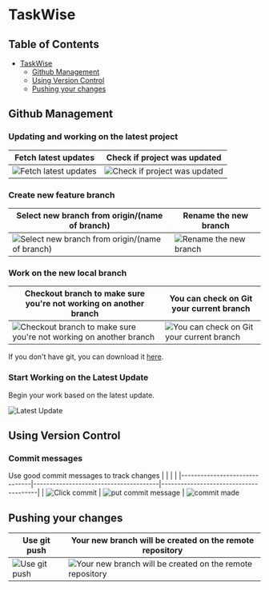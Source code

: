 # TaskWise

## Table of Contents

- [TaskWise](#taskwise)
  - [Github Management](#github-management)
  - [Using Version Control](#using-version-control)
  - [Pushing your changes](#pushing-your-changes)

## Github Management


### Updating and working on the latest project

| Fetch latest updates | Check if project was updated |
|-----------------------|-------------------------------|
| ![Fetch latest updates](https://github.com/ahrizsky/TaskWisev2.0/assets/114125147/9df44b44-fd73-4b35-8eb1-56e0021b51b7) | ![Check if project was updated](https://github.com/ahrizsky/TaskWisev2.0/assets/114125147/8613140e-ab7d-4064-84f9-0281e8e58ae9) |


### Create new feature branch

| Select new branch from origin/(name of branch) | Rename the new branch |
|------------------------------------------------|------------------------|
| ![Select new branch from origin/(name of branch)](https://github.com/ahrizsky/TaskWisev2.0/assets/114125147/4269b150-11b1-402e-8439-91bdd08c0b8b) | ![Rename the new branch](https://github.com/ahrizsky/TaskWisev2.0/assets/114125147/27ca0128-e524-4b5d-abff-2319410afa7c) |


### Work on the new local branch

| Checkout branch to make sure you're not working on another branch | You can check on Git your current branch |
|-------------------------------------------------------------------|------------------------------------------|
| ![Checkout branch to make sure you're not working on another branch](https://github.com/ahrizsky/TaskWisev2.0/assets/114125147/a31092c5-15cf-47f3-9855-d5fec20a8fb6) | ![You can check on Git your current branch](https://github.com/ahrizsky/TaskWisev2.0/assets/114125147/90c9c530-4015-4d02-b68c-44606f50fa36) |

If you don't have git, you can download it [here](https://git-scm.com/downloads).

### Start Working on the Latest Update

Begin your work based on the latest update.

![Latest Update](https://github.com/ahrizsky/TaskWisev2.0/assets/114125147/2c6fe9ba-7ef9-4e8f-88f4-ccba1b735466)


## Using Version Control

### Commit messages

Use good commit messages to track changes
| | | |
|-------------------------------|---------------------------------------|---------------------------------------|
| ![Click commit](https://github.com/ahrizsky/TaskWisev2.0/assets/114125147/e907e411-141a-45cb-b1be-10ddf150d0c0) | ![put commit message](https://github.com/ahrizsky/TaskWisev2.0/assets/114125147/d86fc99c-1a73-4e00-86a4-c4fda4a8176d) | ![commit made](https://github.com/ahrizsky/TaskWisev2.0/assets/114125147/9752924e-0b97-4e4f-b42e-1f647584f707)



## Pushing your changes

| Use git push | Your new branch will be created on the remote repository |
|--------------|----------------------------------------------------------|
| ![Use git push](https://github.com/ahrizsky/TaskWisev2.0/assets/114125147/420e75d7-985d-4427-ba64-999bc8c7cebb) | ![Your new branch will be created on the remote repository](https://github.com/ahrizsky/TaskWisev2.0/assets/114125147/db037d26-4a29-4fbd-8596-49da82cd6ef1) |
